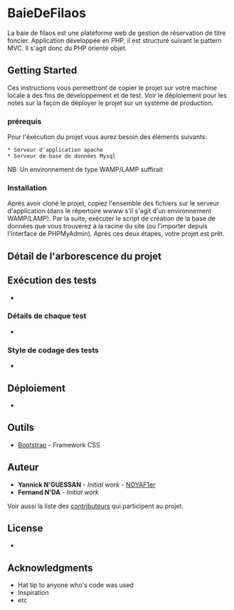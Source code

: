# BaieDeFilaos

La baie de filaos est une plateforme web de gestion de réservation de titre foncier. 
Application développée en PHP, il est structuré suivant le pattern MVC. Il s'agit donc du PHP orienté objet.

## Getting Started

Ces instructions vous permettront de copier le projet sur votre machine locale à des fins de développement et de test. 
Voir le déploiement pour les notes sur la façon de déployer le projet sur un système de production.

### prérequis

Pour l'éxécution du projet vous aurez besoin des éléments suivants:

```
* Serveur d'application apache
* Serveur de base de données Mysql
```
NB: Un environnement de type WAMP/LAMP suffirait

### Installation

Après avoir cloné le projet, copiez l'ensemble des fichiers sur le serveur d'application (dans le répertoire wwww s'il s'agit d'un environnement WAMP/LAMP).
Par la suite, exécuter le script de création de la base de données que vous trouverez à la racine du site (ou l'importer depuis l'interface de PHPMyAdmin).
Après ces deux étapes, votre projet est prêt.

## Détail de l'arborescence du projet



## Exécution des tests

-

### Détails de chaque test

-

### Style de codage des tests

-

## Déploiement

-

## Outils

* [Bootstrap](http://getbootstrap.com/) - Framework CSS

## Auteur

* **Yannick N'GUESSAN** - *Initial work* - [NOYAF1er](https://github.com/NOYAF1er)
* **Fernand N'DA** - *Initial work*

Voir aussi la liste des [contributeurs](https://github.com/osmozcrea/BaieDeFilaos/contributors) qui participent au projet.

## License

-

## Acknowledgments

* Hat tip to anyone who's code was used
* Inspiration
* etc
